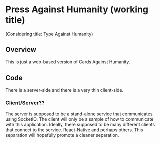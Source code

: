 # Press Against Humanity (working title)

(Considering title: Type Against Humanity)

## Overview

This is just a web-based version of Cards Against Humanity.

## Code

There is a server-side and there is a very thin client-side.

### Client/Server??

The server is supposed to be a stand-alone service that communicates using SocketIO.  The client will only be a sample of how to communicate with this application.
Ideally, there supposed to be many different clients that connect to the service.  React-Native and perhaps others.  This separation will hopefully promote a cleaner separation.
